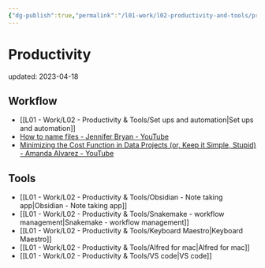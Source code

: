 ```yaml
---
{"dg-publish":true,"permalink":"/l01-work/l02-productivity-and-tools/productivity/","dgPassFrontmatter":true}
---
```



# Productivity
updated: 2023-04-18

## Workflow 
- [[L01 - Work/L02 - Productivity & Tools/Set ups and automation\|Set ups and automation]]
- [How to name files - Jennifer Bryan - YouTube](https://www.youtube.com/watch?v=ES1LTlnpLMk)
- [Minimizing the Cost Function in Data Projects (or, Keep it Simple, Stupid) - Amanda Alvarez - YouTube](https://www.youtube.com/watch?v=Z-xnFdtCL0o)

## Tools
- [[L01 - Work/L02 - Productivity & Tools/Obsidian - Note taking app\|Obsidian - Note taking app]]
- [[L01 - Work/L02 - Productivity & Tools/Snakemake - workflow management\|Snakemake - workflow management]]
- [[L01 - Work/L02 - Productivity & Tools/Keyboard Maestro\|Keyboard Maestro]]
- [[L01 - Work/L02 - Productivity & Tools/Alfred for mac\|Alfred for mac]]
- [[L01 - Work/L02 - Productivity & Tools/VS code\|VS code]]